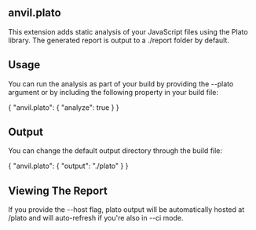 ## anvil.plato
This extension adds static analysis of your JavaScript files using the Plato library. The generated report is output to a ./report folder by default.

## Usage
You can run the analysis as part of your build by providing the --plato argument or by including the following property in your build file:

{
	"anvil.plato": {
		"analyze": true
	}
}

## Output
You can change the default output directory through the build file:

{
	"anvil.plato": {
		"output": "./plato"
	}
}

## Viewing The Report
If you provide the --host flag, plato output will be automatically hosted at /plato and will auto-refresh if you're also in --ci mode.